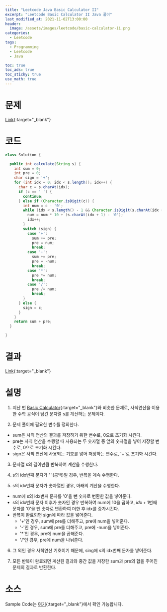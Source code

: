 ```yaml
---
title: "Leetcode Java Basic Calculator II"
excerpt: "Leetcode Basic Calculator II Java 풀이"
last_modified_at: 2021-11-02T13:00:00
header:
  image: /assets/images/leetcode/basic-calculator-ii.png
categories:
  - Leetcode
tags:
  - Programming
  - Leetcode
  - Java

toc: true
toc_ads: true
toc_sticky: true
use_math: true
---
```

# 문제
[Link](https://leetcode.com/problems/basic-calculator-ii/){:target="_blank"}

# 코드
```java
class Solution {

  public int calculate(String s) {
    int sum = 0;
    int pre = 0;
    char sign = '+';
    for (int idx = 0; idx < s.length(); idx++) {
      char c = s.charAt(idx);
      if (c == ' ') {
        continue;
      } else if (Character.isDigit(c)) {
        int num = c - '0';
        while (idx < s.length() - 1 && Character.isDigit(s.charAt(idx + 1))) {
          num = num * 10 + (s.charAt(idx + 1) - '0');
          idx++;
        }
        switch (sign) {
          case '+':
            sum += pre;
            pre = num;
            break;
          case '-':
            sum += pre;
            pre = -num;
            break;
          case '*':
            pre *= num;
            break;
          case '/':
            pre /= num;
            break;
        }
      } else {
        sign = c;
      }
    }
    return sum + pre;
  }

}
```

# 결과
[Link](https://leetcode.com/submissions/detail/580763966/){:target="_blank"}

# 설명
1. 지난 번 [Basic Calculator](../basic-calculator){:target="_blank"}와 비슷한 문제로, 사칙연산을 이용한 수학 공식이 담긴 문자열 s를 계산하는 문제이다.

2. 문제 풀이에 필요한 변수를 정의한다.
- sum은 사칙 연산의 결과를 저장하기 위한 변수로, 0으로 초기화 시킨다.
- pre는 사칙 연산을 수행할 때 사용되는 두 숫자열 중 앞의 숫자열을 넣어 저장할 변수로, 0으로 초기화 시킨다.
- sign은 사칙 연산에 사용되는 기호를 넣어 저장하는 변수로, '+'로 초기화 시킨다.

3. 문자열 s의 길이만큼 반복하여 계산을 수행한다.

4. s의 idx번째 문자가 ' '(공백)일 경우, 반복을 계속 수행한다.

5. s의 idx번째 문자가 숫자열인 경우, 아래의 계산을 수행한다.
- num에 s의 idx번째 문자를 '0'을 뺀 숫자로 변환한 값을 넣어준다.
- s의 idx번째 문자 이후가 숫자인 경우 반복하여 num에 10을 곱하고, $idx + 1$번째 문자를 '0'을 뺀 숫자로 변환하여 더한 후 idx를 증가시킨다.
- 반복이 완료되면 sign에 따라 값을 넣어준다.
  - '+'인 경우, sum에 pre를 더해주고, pre에 num을 넣어준다.
  - '-'인 경우, sum에 pre를 더해주고, pre에 -num을 넣어준다.
  - '*'인 경우, pre에 num을 곱해준다.
  - '/'인 경우, pre에 num을 나눠준다.

6. 그 외인 경우 사칙연산 기호이기 때문에, sing에 s의 idx번째 문자를 넣어준다.

7. 모든 반복이 완료되면 계산된 결과와 중간 값을 저장한 sum과 pre의 합을 주어진 문제의 결과로 반환한다.

# 소스
Sample Code는 [여기](https://github.com/GracefulSoul/leetcode/blob/master/src/main/java/gracefulsoul/problems/BasicCalculatorII.java){:target="_blank"}에서 확인 가능합니다.